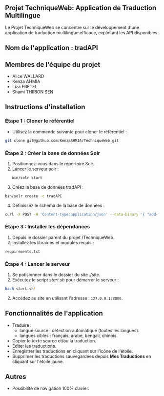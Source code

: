 ## Projet TechniqueWeb: Application de Traduction Multilingue

Le Projet TechniqueWeb se concentre sur le développement d'une application de traduction multilingue efficace, exploitant les API disponibles.

## Nom de l'application : tradAPI

## Membres de l'équipe du projet

- Alice WALLARD
- Kenza AHMIA
- Liza FRETEL
- Shami THIRION SEN

## Instructions d'installation

### Étape 1 : Cloner le référentiel

- Utilisez la commande suivante pour cloner le référentiel :

```bash
git clone git@github.com:KenzaAHMIA/TechniqueWeb.git
```

### Étape 2 : Créer la base de données Solr

1. Positionnez-vous dans le répertoire Solr.
2. Lancer le serveur solr :

```bash
   bin/solr start
```

3. Créez la base de données tradAPI :

```bash
bin/solr create -c tradAPI
```

4. Définissez le schéma de la base de données :

```bash
curl -X POST -H 'Content-type:application/json' --data-binary '{ "add-field": [{"name":"id", "type":"integer", "multiValued":false, "stored":true, "indexed":true} ,{"name":"langue", "type":"string", "multiValued":false, "stored":true, "indexed":true}, {"name":"trad_source", "type":"string", "multiValued":false, "stored":true, "indexed":true}, {"name":"trad_cible", "type":"string", "multiValued":false, "stored":true, "indexed":true} ]}' http://localhost:8983/solr/tradAPI/schema
```

### Étape 3 : Installer les dépendances

1. Depuis le dossier parent du projet /TechniqueWeb.
2. Installez les librairies et modules requis :

```bash
requirements.txt
```

### Étape 4 : Lancer le serveur

1.  Se potisionner dans le dossier du site ./site.
2.  Exécutez le script _start.sh_ pour démarrer le serveur :

```bash
bash start.sh*
```

2.  Accédez au site en utilisant l'adresse : `127.0.0.1:8000`.

## Fonctionnalités de l'application

- Traduire :
  - langue source : détection automatique (toutes les langues).
  - langues cibles : français, arabe, bengali, chinois.
- Copier le texte source et/ou la traduction.
- Éditer les traductions.
- Enregistrer les traductions en cliquant sur l'icône de l'étoile.
- Supprimer les traductions sauvegardées depuis **Mes Traductions** en cliquant sur l'étoile jaune.

## Autres

- Possibilité de navigation 100% clavier.
